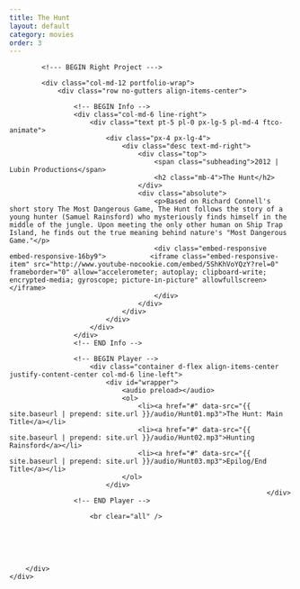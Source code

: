 ```yaml
---
title: The Hunt
layout: default
category: movies
order: 3
---
```


<section class="ftco-section ftco-no-pt ftco-no-pb">
    <div class="container px-md-0">
        <div class="row d-flex no-gutters">
            

            <!--- BEGIN Right Project --->

            <div class="col-md-12 portfolio-wrap">
                <div class="row no-gutters align-items-center">
                                                        
                    <!-- BEGIN Info -->
                    <div class="col-md-6 line-right">
                        <div class="text pt-5 pl-0 px-lg-5 pl-md-4 ftco-animate">
                            <div class="px-4 px-lg-4">
                                <div class="desc text-md-right">
                                    <div class="top">
                                        <span class="subheading">2012 | Lubin Productions</span>
                                        <h2 class="mb-4">The Hunt</h2>
                                    </div>
                                    <div class="absolute">
                                        <p>Based on Richard Connell's short story The Most Dangerous Game, The Hunt follows the story of a young hunter (Samuel Rainsford) who mysteriously finds himself in the middle of the jungle. Upon meeting the only other human on Ship Trap Island, he finds out the true meaning behind nature's "Most Dangerous Game."</p>
                                        <div class="embed-responsive embed-responsive-16by9">           <iframe class="embed-responsive-item" src="http://www.youtube-nocookie.com/embed/5ShKhVoYQzY?rel=0" frameborder="0" allow="accelerometer; autoplay; clipboard-write; encrypted-media; gyroscope; picture-in-picture" allowfullscreen></iframe>
                                        </div>
                                    </div>
                                </div>
                            </div>
                        </div>
                    </div>
                    <!-- END Info -->
                    
                    <!-- BEGIN Player -->
                        <div class="container d-flex align-items-center justify-content-center col-md-6 line-left">
                            <div id="wrapper">
                                <audio preload></audio>
                                <ol>
                                    <li><a href="#" data-src="{{ site.baseurl | prepend: site.url }}/audio/Hunt01.mp3">The Hunt: Main Title</a></li>
                                    <li><a href="#" data-src="{{ site.baseurl | prepend: site.url }}/audio/Hunt02.mp3">Hunting Rainsford</a></li>
                                    <li><a href="#" data-src="{{ site.baseurl | prepend: site.url }}/audio/Hunt03.mp3">Epilog/End Title</a></li>
                                </ol>
                            </div>
                                                                    </div>
                    <!-- END Player -->

                        <br clear="all" />
<br />
<br clear="all" />
<br />
                </div>
            </div>
            <!-- END Right Project -->
            
        </div>
    </div>
</section>
